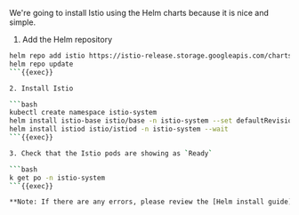 
We're going to install Istio using the Helm charts because it is nice and simple. 

1. Add the Helm repository

```bash
helm repo add istio https://istio-release.storage.googleapis.com/charts
helm repo update
```{{exec}}

2. Install Istio

```bash
kubectl create namespace istio-system
helm install istio-base istio/base -n istio-system --set defaultRevision=default
helm install istiod istio/istiod -n istio-system --wait
```{{exec}}

3. Check that the Istio pods are showing as `Ready`

```bash
k get po -n istio-system
```{{exec}}

**Note: If there are any errors, please review the [Helm install guide](https://istio.io/latest/docs/setup/install/helm/) and [Contact Us](#) if unable to resolve.**
